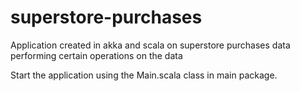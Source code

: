 # superstore-purchases
Application created in akka and scala on superstore purchases data performing certain operations on the data

Start the application using the Main.scala class in main package.
